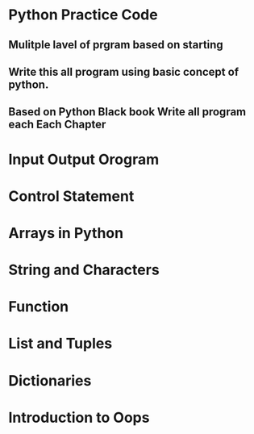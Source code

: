 # Python Practice Code
## Mulitple lavel of prgram based on starting 
## Write this all program using basic concept of python.
## Based on Python Black book Write all  program each Each Chapter

# Input Output Orogram

# Control Statement

# Arrays in Python

# String and Characters

# Function

# List and Tuples

# Dictionaries

# Introduction to Oops



